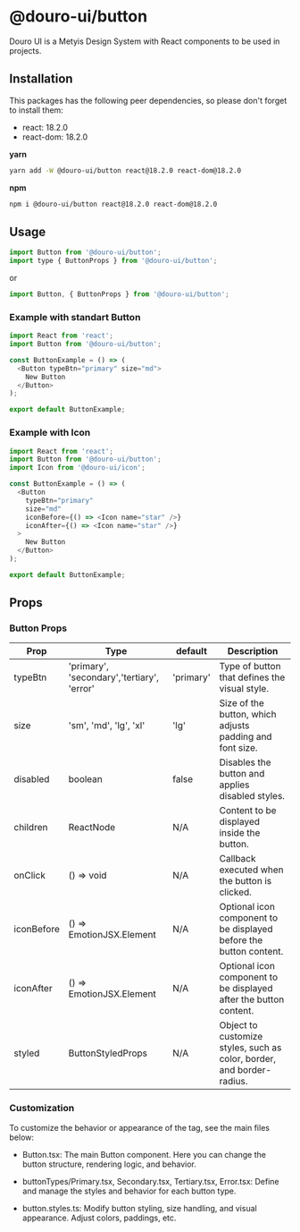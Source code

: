 # @douro-ui/button

Douro UI is a Metyis Design System with React components to be used in projects.

## Installation

This packages has the following peer dependencies, so please don't forget to install them:

- react: 18.2.0
- react-dom: 18.2.0

**yarn**

```sh
yarn add -W @douro-ui/button react@18.2.0 react-dom@18.2.0
```

**npm**

```sh
npm i @douro-ui/button react@18.2.0 react-dom@18.2.0
```

## Usage

```js
import Button from '@douro-ui/button';
import type { ButtonProps } from '@douro-ui/button';
```

or

```js
import Button, { ButtonProps } from '@douro-ui/button';
```

### Example with standart Button

```js
import React from 'react';
import Button from '@douro-ui/button';

const ButtonExample = () => (
  <Button typeBtn="primary" size="md">
    New Button
  </Button>
);

export default ButtonExample;
```

### Example with Icon

```js
import React from 'react';
import Button from '@douro-ui/button';
import Icon from '@douro-ui/icon';

const ButtonExample = () => (
  <Button
    typeBtn="primary"
    size="md"
    iconBefore={() => <Icon name="star" />}
    iconAfter={() => <Icon name="star" />}
  >
    New Button
  </Button>
);

export default ButtonExample;
```

## Props

### Button Props

| Prop       | Type                                       | default   | Description                                                           |
| ---------- | ------------------------------------------ | --------- | --------------------------------------------------------------------- |
| typeBtn    | 'primary', 'secondary','tertiary', 'error' | 'primary' | Type of button that defines the visual style.                         |
| size       | 'sm', 'md', 'lg', 'xl'                     | 'lg'      | Size of the button, which adjusts padding and font size.              |
| disabled   | boolean                                    | false     | Disables the button and applies disabled styles.                      |
| children   | ReactNode                                  | N/A       | Content to be displayed inside the button.                            |
| onClick    | () => void                                 | N/A       | Callback executed when the button is clicked.                         |
| iconBefore | () => EmotionJSX.Element                   | N/A       | Optional icon component to be displayed before the button content.    |
| iconAfter  | () => EmotionJSX.Element                   | N/A       | Optional icon component to be displayed after the button content.     |
| styled     | ButtonStyledProps                          | N/A       | Object to customize styles, such as color, border, and border-radius. |

### Customization

To customize the behavior or appearance of the tag, see the main files below:

- Button.tsx: The main Button component. Here you can change the button structure, rendering logic, and behavior.

- buttonTypes/Primary.tsx, Secondary.tsx, Tertiary.tsx, Error.tsx: Define and manage the styles and behavior for each button type.

- button.styles.ts: Modify button styling, size handling, and visual appearance. Adjust colors, paddings, etc.
